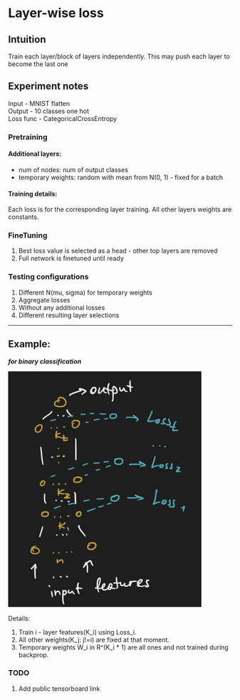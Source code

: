 # Layer-wise loss

## Intuition
Train each layer/block of layers independently. This may push each layer to become the last one 

## Experiment notes

Input - MNIST flatten  
Output - 10 classes one hot   
Loss func - CategoricalCrossEntropy


### Pretraining

#### Additional layers: 
- num of nodes: num of output classes
- temporary weights: random with mean from N(0, 1) - fixed for a batch  

#### Training details: 
Each loss is for the corresponding layer training. All other layers weights are constants.


### FineTuning

1. Best loss value is selected as a head - other top layers are removed
2. Full network is finetuned until ready

### Testing configurations 
1. Different N(mu, sigma) for temporary weights
2. Aggregate losses 
3. Without any additional losses
4. Different resulting layer selections

***
## Example:
***for binary classification***

![experiment example for binary classification](data/experiment_example.png)

Details:
1. Train i - layer features(K_i) using Loss_i.
2. All other weights(K_j: j!=i) are fixed at that moment.
3. Temporary weights W_i in R^(K_i * 1) are all ones
and not trained during backprop.


### TODO
1. Add public tensorboard link